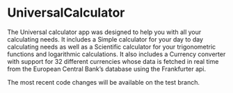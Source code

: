 # UniversalCalculator
The Universal calculator app was designed to help you with all your calculating needs. It includes a Simple calculator for your day  to day calculating needs as well as a Scientific calculator for your trigonometric functions and logarithmic calculations. It also includes a Currency converter with support for 32 different currencies whose data is fetched in real time from the European Central Bank’s database using the Frankfurter api.

The most recent code changes will be available on the test branch.
